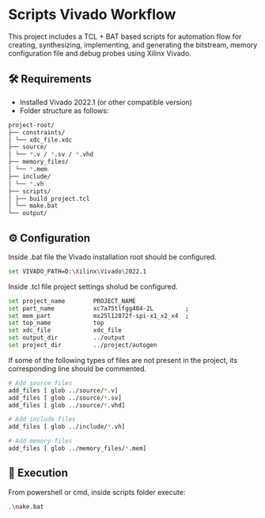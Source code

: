 # Scripts Vivado Workflow

This project includes a TCL + BAT based scripts for automation flow for creating, synthesizing, implementing, and generating the bitstream, memory configuration file and debug probes using Xilinx Vivado.

## 🛠 Requirements

- Installed Vivado 2022.1  (or other compatible version)
- Folder structure as follows: 

```bash
project-root/
├── constraints/
│ └── xdc_file.xdc
├── source/
│ └── *.v / *.sv / *.vhd
├── memory_files/
│ └── *.mem
├── include/
│ └── *.vh
├── scripts/
│ ├── build_project.tcl
│ └── make.bat
└── output/
```

## ⚙ Configuration

Inside .bat file the Vivado installation root should be configured.

```bash
set VIVADO_PATH=D:\Xilinx\Vivado\2022.1
```

Inside .tcl file project settings sholud be configured. 

```bash
set project_name        PROJECT_NAME
set part_name           xc7a75tlfgg484-2L         ;
set mem_part            mx25l12872f-spi-x1_x2_x4  ;
set top_name            top
set xdc_file            xdc_file
set output_dir          ../output
set project_dir         ../project/autogen
``` 

If some of the following types of files are not present in the project, its corresponding line should be commented.

```bash
# Add source files
add_files [ glob ../source/*.v]
add_files [ glob ../source/*.sv]
add_files [ glob ../source/*.vhd]

# Add include files
add_files [ glob ../include/*.vh]

# Add memory files
add_files [ glob ../memory_files/*.mem]
```

## 🚀 Execution

From powershell or cmd, inside scripts folder execute:

```bash
.\make.bat
```